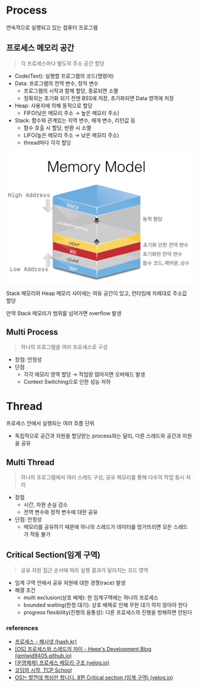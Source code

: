 # Process

연속적으로 실행되고 있는 컴퓨터 프로그램

## 프로세스 메모리 공간

> 각 프로세스마다 별도의 주소 공간 할당

- Code(Text): 실행할 프로그램의 코드(명령어)
- Data: 프로그램의 전역 변수, 정적 변수
  - 프로그램의 시작과 함께 할당, 종료되면 소멸
  - 정확히는 초기화 되기 전엔 BSS에 저장, 초기화되면 Data 영역에 저장
- Heap: 사용자에 의해 동적으로 할당
  - FIFO(낮은 메모리 주소 → 높은 메모리 주소)
- Stack: 함수와 관계있는 지역 변수, 매개 변수, 리턴값 등
  - 함수 호출 시 할당, 반환 시 소멸
  - LIFO(높은 메모리 주소 → 낮은 메모리 주소)
  - thread마다 각각 할당

![](./images/process_memory.png)

Stack 메모리와 Heap 메모리 사이에는 여유 공간이 있고, 런타임에 차례대로 주소값 할당

만약 Stack 메모리가 범위를 넘어가면 overflow 발생

## Multi Process

> 하나의 프로그램을 여러 프로세스로 구성

- 장점: 안정성
- 단점
  - 각각 메모리 영역 할당 → 작업량 많아지면 오버헤드 발생
  - Context Switching으로 인한 성능 저하

# 

# Thread

프로세스 안에서 실행되는 여러 흐름 단위

- 독립적으로 공간과 자원을 할당받는 process와는 달리, 다른 스레드와 공간과 자원을 공유

## Multi Thread

> 하나의 프로그램에서 여러 스레드 구성, 공유 메모리를 통해 다수의 작업 동시 처리

- 장점
  - 시간, 자원 손실 감소
  - 전역 변수와 정적 변수에 대한 공유
- 단점: 안정성
  - 메모리를 공유하기 때문에 하나의 스레드가 데이터를 망가뜨리면 모든 스레드가 작동 불가

## Critical Section(임계 구역)

> 공유 자원 접근 순서에 따라 실행 결과가 달라지는 코드 영역

- 임계 구역 안에서 공유 자원에 대한 경쟁(race) 발생
- 해결 조건
  - multi exclusion(상호 배제): 한 임계구역에는 하나의 프로세스
  - bounded waiting(한정 대기): 상호 배제로 인해 무한 대기 하지 않아야 한다
  - progress flexibility(진행의 융통성): 다른 프로세스의 진행을 방해하면 안된다

### references

- [프로세스 - 해시넷 (hash.kr)](http://wiki.hash.kr/index.php/%ED%94%84%EB%A1%9C%EC%84%B8%EC%8A%A4)
- [[OS] 프로세스와 스레드의 차이 - Heee's Development Blog (gmlwjd9405.github.io)](https://www.notion.so/OS-1-038a7e065de046d19aaed7a723026832)
- [[운영체제] 프로세스 메모리 구조 (velog.io)](https://velog.io/@cchloe2311/%EC%9A%B4%EC%98%81%EC%B2%B4%EC%A0%9C-%ED%94%84%EB%A1%9C%EC%84%B8%EC%8A%A4-%EB%A9%94%EB%AA%A8%EB%A6%AC-%EA%B5%AC%EC%A1%B0)
- [코딩의 시작, TCP School](http://www.tcpschool.com/c/c_memory_structure)
- [OS는 할껀데 핵심만 합니다. 8편 Critical section (임계 구역) (velog.io)](https://velog.io/@chappi/OS%EB%8A%94-%ED%95%A0%EA%BB%80%EB%8D%B0-%ED%95%B5%EC%8B%AC%EB%A7%8C-%ED%95%A9%EB%8B%88%EB%8B%A4.-8%ED%8E%B8-Critical-section-%EC%9E%84%EA%B3%84-%EA%B5%AC%EC%97%AD)
